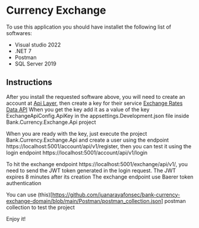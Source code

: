 # Currency Exchange 

To use this application you should have installet the following list of softwares:

* Visual studio 2022 
* .NET 7
* Postman
* SQL Server 2019

## Instructions
After you install the requested software above, you will need to create an account at [Api Layer](https://apilayer.com/), then create a key for their service [Exchange Rates Data API](https://apilayer.com/marketplace/exchangerates_data-api?utm_source=apilayermarketplace&utm_medium=featured)
When you get the key add it as a value of the key ExchangeApiConfig.ApiKey in the appsettings.Development.json file inside Bank.Currency.Exchange.Api project

When you are ready with the key, just execute the project Bank.Currency.Exchange.Api and create a user using the endpoint https://localhost:5001/account/api/v1/register, then you can test it using the login endpoint https://localhost:5001/account/api/v1/login

To hit the exchange endpoint https://localhost:5001/exchange/api/v1/, you need to send the JWT token generated in the login request. The JWT expires 8 minutes after its creation 
The exchange endpoint use Baerer token authentication

You can use (this)[https://github.com/juanarayafonsec/bank-currency-exchange-domain/blob/main/Postman/postman_collection.json] postman collection to test the project

Enjoy it!
